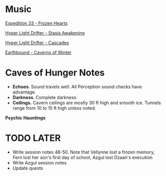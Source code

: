 # Music

[Expedition 33 - Frozen Hearts](https://www.youtube.com/watch?v=UCOv6YNWiC4)

[Hyper Light Drifter - Stasis Awakening](https://www.youtube.com/watch?v=PQM0x-qyJOU)

[Hyper Light Drifter - Cascades](https://youtu.be/UZ7X_NKKYZM?si=GE0yVamG8_hh2nSO)

[Earthbound - Caverns of Winter](https://www.youtube.com/watch?v=qpFNdhKd6Kk)

# Caves of Hunger Notes
- **Echoes**. Sound travels well. All Perception sound checks have advantage.
- **Darkness**. Complete darkness.
- **Ceilings.** Cavern ceilings are mostly 30 ft high and smooth ice. Tunnels range from 10 to 15 ft high unless noted.

**Psychic Hauntings**



# TODO LATER

- Write session notes 48-50. Note that Vellynne lost a frozen memory, Fern lost her son's first day of school, Azgul lost Dzaan's execution
- Write Azgul session notes
- Update quests